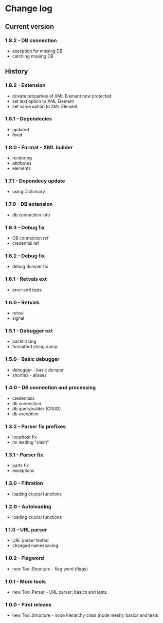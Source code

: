 # Change log
## Current version
### 1.8.2 - DB connection
- exception for missing DB
- catching missing DB

## History
### 1.8.2 - Extension
- private properties of XML Element now protected
- set text option to XML Element
- set name option to XML Element

### 1.8.1 - Dependecies
- updated
- fixed

### 1.8.0 - Format - XML builder
- rendering
- attributes
- elements

### 1.7.1 - Dependecy update
- using Dictionary

### 1.7.0 - DB extension
- db connection info

### 1.6.3 - Debug fix
- DB connection ref
- credential ref

### 1.6.2 - Debug fix
- debug dumper fix

### 1.6.1 - Retvals ext
- error and tests

### 1.6.0 - Retvals
- retval
- signal

### 1.5.1 - Debugger ext
- backtracing
- formatted string dump

### 1.5.0 - Basic debugger
- debugger - basic dumper
- shorties - aliases

### 1.4.0 - DB connection and processing
- credentials
- db connection
- db querybuilder (CRUD)
- db exception

### 1.3.2 - Parser fix prefixes
- localhost fix
- no leading "slash"

### 1.3.1 - Parser fix
- parts fix
- exceptions

### 1.3.0 - Filtration
- loading crucial functions

### 1.2.0 - Autoloading
- loading crucial functions

### 1.1.0 - URL parser
- URL parser tested
- changed namespacing

### 1.0.2 - Flagword
- new Tool.Structure - flag word (flags)

### 1.0.1 - More tools
- new Tool.Parser - URL parser; basics and tests

### 1.0.0 - First release
- new Tool.Structure - node hierarchy class (node mesh); basics and tests